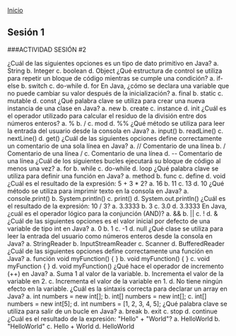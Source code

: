 <!-- No borrar o modificar -->
[Inicio](./index.md)

## Sesión 1 


<!-- Su documentación aquí -->

###ACTIVIDAD SESIÓN #2

¿Cuál de las siguientes opciones es un tipo de dato primitivo en Java?
a. String
b. Integer
c. boolean
d. Object
¿Qué estructura de control se utiliza para repetir un bloque de código mientras se cumple una condición?
a. if-else
b. switch
c. do-while
d. for
En Java, ¿cómo se declara una variable que no puede cambiar su valor después de la inicialización?
a. final
b. static
c. mutable
d. const
¿Qué palabra clave se utiliza para crear una nueva instancia de una clase en Java?
a. new
b. create
c. instance
d. init
¿Cuál es el operador utilizado para calcular el residuo de la división entre dos números enteros?
a. %
b. /
c. mod
d. %%
¿Qué método se utiliza para leer la entrada del usuario desde la consola en Java?
a. input()
b. readLine()
c. nextLine()
d. get()
¿Cuál de las siguientes opciones define correctamente un comentario de una sola línea en Java?
a. // Comentario de una línea
b. / Comentario de una línea /
c. Comentario de una línea
d. -- Comentario de una línea
¿Cuál de los siguientes bucles ejecutará su bloque de código al menos una vez?
a. for
b. while
c. do-while
d. loop
¿Qué palabra clave se utiliza para definir una función en Java?
a. method
b. func
c. define
d. void
¿Cuál es el resultado de la expresión: 5 + 3 * 2?
a. 16
b. 11
c. 13
d. 10
¿Qué método se utiliza para imprimir texto en la consola en Java?
a. console.print()
b. System.println()
c. print()
d. System.out.println()
¿Cuál es el resultado de la expresión: 10 / 3?
a. 3.3333
b. 3
c. 3.0
d. 3.3333
En Java, ¿cuál es el operador lógico para la conjunción (AND)?
a. &&
b. ||
c. !
d. &
¿Cuál de las siguientes opciones es el valor inicial por defecto de una variable de tipo int en Java?
a. 0
b. 1
c. -1
d. null
¿Qué clase se utiliza para leer la entrada del usuario como números enteros desde la consola en Java?
a. StringReader
b. InputStreamReader
c. Scanner
d. BufferedReader
¿Cuál de las siguientes opciones define correctamente una función en Java?
a. función void myFunction() { }
b. void myFunction() { }
c. void myFunction { }
d. void myFunction() 
¿Qué hace el operador de incremento (++) en Java?
a. Suma 1 al valor de la variable.
b. Incrementa el valor de la variable en 2.
c. Incrementa el valor de la variable en 1. 
d. No tiene ningún efecto en la variable.
¿Cuál es la sintaxis correcta para declarar un array en Java?
a. int numbers = new int[];
b. int[] numbers = new int[];
c. int[] numbers = new int[5]; 
d. int numbers = [1, 2, 3, 4, 5];
¿Qué palabra clave se utiliza para salir de un bucle en Java?
a. break 
b. exit
c. stop
d. continue
¿Cuál es el resultado de la expresión: "Hello" + "World"?
a. HelloWorld
b. "HelloWorld"
c. Hello + World
d. HelloWorld 





